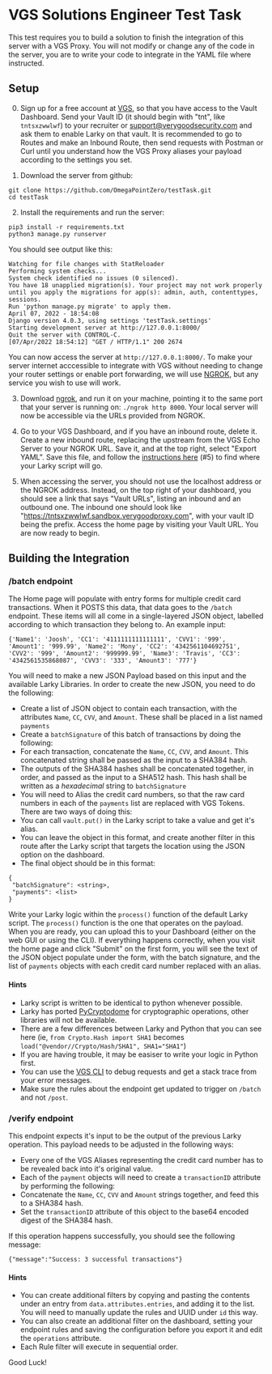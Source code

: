 # VGS Solutions Engineer Test Task

This test requires you to build a solution to finish the integration of this server with a VGS Proxy. You will not modify or change any of the code in the server, you are to write your code to integrate in the YAML file where instructed. 

## Setup 

0. Sign up for a free account at [VGS](dashboard.verygoodsecurity.com), so that you have access to the Vault Dashboard. Send your Vault ID (it should begin with "tnt", like `tntsxzwwlwf`) to your recruiter or support@verygoodsecurity.com and ask them to enable Larky on that vault. It is recommended to go to Routes and make an Inbound Route, then send requests with Postman or Curl until you understand how the VGS Proxy aliases your payload according to the settings you set. 

1. Download the server from github: 
```
git clone https://github.com/OmegaPointZero/testTask.git
cd testTask
```

2. Install the requirements and run the server: 
```
pip3 install -r requirements.txt
python3 manage.py runserver
```
You should see output like this:
```
Watching for file changes with StatReloader
Performing system checks...
System check identified no issues (0 silenced).
You have 18 unapplied migration(s). Your project may not work properly until you apply the migrations for app(s): admin, auth, contenttypes, sessions.
Run 'python manage.py migrate' to apply them.
April 07, 2022 - 18:54:08
Django version 4.0.3, using settings 'testTask.settings'
Starting development server at http://127.0.0.1:8000/
Quit the server with CONTROL-C.
[07/Apr/2022 18:54:12] "GET / HTTP/1.1" 200 2674
```
You can now access the server at `http://127.0.0.1:8000/`. To make your server internet acccessible to integrate with VGS without needing to change your router settings or enable port forwarding, we will use [NGROK](https://ngrok.com/), but any service you wish to use will work.

3. Download [ngrok](https://ngrok.com/download), and run it on your machine, pointing it to the same port that your server is running on:
`./ngrok http 8000`. Your local server will now be accessible via the URLs provided from NGROK. 

4. Go to your VGS Dashboard, and if you have an inbound route, delete it. Create a new inbound route, replacing the upstream from the VGS Echo Server to your NGROK URL. Save it, and at the top right, select "Export YAML". Save this file, and follow the [instructions here](https://www.verygoodsecurity.com/docs/guides/larky_overview#how-to-use-larky-operation) (#5) to find where your Larky script will go. 

5. When accessing the server, you should not use the localhost address or the NGROK address. Instead, on the top right of your dashboard, you should see a link that says "Vault URLs", listing an inbound and an outbound one. The inbound one should look like "https://tntsxzwwlwf.sandbox.verygoodproxy.com", with your vault ID being the prefix. Access the home page by visiting your Vault URL. You are now ready to begin.

## Building the Integration

### /batch endpoint

The Home page will populate with entry forms for multiple credit card transactions. When it POSTS this data, that data goes to the `/batch` endpoint. These items will all come in a single-layered JSON object, labelled according to which transaction they belong to. An example input:
```
{'Name1': 'Joosh', 'CC1': '4111111111111111', 'CVV1': '999', 'Amount1': '999.99', 'Name2': 'Mony', 'CC2': '4342561104692751', 'CVV2': '999', 'Amount2': '999999.99', 'Name3': 'Travis', 'CC3': '4342561535868087', 'CVV3': '333', 'Amount3': '777'}
```

You will need to make a new JSON Payload based on this input and the available Larky Libraries. In order to create the new JSON, you need to do the following:

* Create a list of JSON object to contain each transaction, with the attributes `Name`, `CC`, `CVV`, and `Amount`.  These shall be placed in a list named `payments`
* Create a `batchSignature` of this batch of transactions by doing the following: 
 * For each transaction, concatenate the `Name`, `CC`, `CVV`, and `Amount`. This concatenated string shall be passed as the input to a SHA384 hash.
 * The outputs of the SHA384 hashes shall be concatenated together, in order, and passed as the input to a SHA512 hash. This hash shall be written as a *hexadecimal* string to `batchSignature`
* You will need to Alias the credit card numbers, so that the raw card numbers in each of the `payments` list are replaced with VGS Tokens. There are two ways of doing this:
 * You can call `vault.put()` in the Larky script to take a value and get it's alias.
 * You can leave the object in this format, and create another filter in this route after the Larky script that targets the location using the JSON option on the dashboard. 
* The final object should be in this format:
```
{
 "batchSignature": <string>,
 "payments": <list>
}
```

Write your Larky logic within the `process()` function of the default Larky script. The `process()` function is the one that operates on the payload. When you are ready, you can upload this to your Dashboard (either on the web GUI or using the CLI). If everything happens correctly, when you visit the home page and click "Submit" on the first form, you will see the text of the JSON object populate under the form, with the batch signature, and the list of `payments` objects with each credit card number replaced with an alias.

#### Hints
* Larky script is written to be identical to python whenever possible. 
* Larky has ported [PyCryptodome](https://pycryptodome.readthedocs.io/en/latest/src/introduction.html) for cryptographic operations, other libraries will not be available.
* There are a few differences between Larky and Python that you can see here (ie, `from Crypto.Hash import SHA1` becomes `load("@vendor//Crypto/Hash/SHA1", SHA1="SHA1"`)
* If you are having trouble, it may be easiser to write your logic in Python first.
* You can use the [VGS CLI](https://www.verygoodsecurity.com/docs/vgs-cli/getting-started) to debug requests and get a stack trace from your error messages.
* Make sure the rules about the endpoint get updated to trigger on `/batch` and not `/post`. 

### /verify endpoint

This endpoint expects it's input to be the output of the previous Larky operation. This payload needs to be adjusted in the following ways:

* Every one of the VGS Aliases representing the credit card number has to be revealed back into it's original value. 
* Each of the `payment` objects will need to create a `transactionID` attribute by performing the following:
 * Concatenate the `Name`, `CC`, `CVV` and `Amount` strings together, and feed this to a SHA384 hash. 
 * Set the `transactionID` attribute of this object to the base64 encoded digest of the SHA384 hash.
 
If this operation happens successfully, you should see the following message:
```
{"message":"Success: 3 successful transactions"}
```
#### Hints

* You can create additional filters by copying and pasting the contents under an entry from `data.attributes.entries`, and adding it to the list. You will need to manually update the rules and UUID under `id` this way.
* You can also create an additional filter on the dashboard, setting your endpoint rules and saving the configuration before you export it and edit the `operations` attribute.
* Each Rule filter will execute in sequential order. 

Good Luck!
